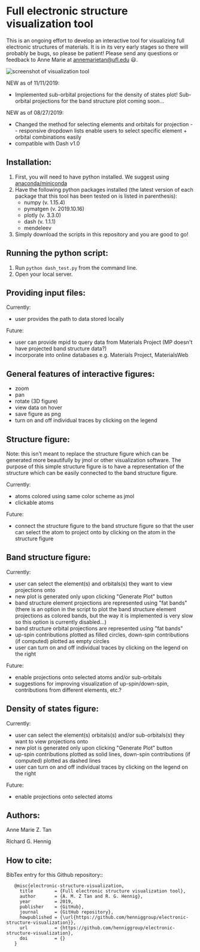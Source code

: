 # Full electronic structure visualization tool

This is an ongoing effort to develop an interactive tool for visualizing full electronic structures of materials. It is in its very early stages so there will probably be bugs, so please be patient! Please send any questions or feedback to Anne Marie at annemarietan@ufl.edu :smiley:.

![screenshot of visualization tool](https://github.com/henniggroup/electronic-structure-visualization/blob/master/screenshot2.png)

NEW as of 11/11/2019:
* Implemented sub-orbital projections for the density of states plot! Sub-orbital projections for the band structure plot coming soon...

NEW as of 08/27/2019:
* Changed the method for selecting elements and orbitals for projection -- responsive dropdown lists enable users to select specific element + orbital combinations easily
* compatible with Dash v1.0


## Installation:
1. First, you will need to have python installed. We suggest using [anaconda/miniconda](https://conda.io/docs/user-guide/install/index.html)
2. Have the following python packages installed (the latest version of each package that this tool has been tested on is listed in parenthesis): 
	* numpy (v. 1.15.4)
	* pymatgen (v. 2019.10.16)
	* plotly (v. 3.3.0)
	* dash (v. 1.1.1)
	* mendeleev
3. Simply download the scripts in this repository and you are good to go!


## Running the python script:
1. Run `python dash_test.py` from the command line.
2. Open your local server. 


## Providing input files:
Currently:
* user provides the path to data stored locally

Future:
* user can provide mpid to query data from Materials Project (MP doesn't have projected band structure data?)
* incorporate into online databases e.g. Materials Project, MaterialsWeb


## General features of interactive figures:
* zoom
* pan
* rotate (3D figure)
* view data on hover
* save figure as png
* turn on and off individual traces by clicking on the legend


## Structure figure:
Note: this isn't meant to replace the structure figure which can be generated more beautifully by jmol or other visualization software. The purpose of this simple structure figure is to have a representation of the structure which can be easily connected to the band structure figure.

Currently:
* atoms colored using same color scheme as jmol
* clickable atoms

Future:
* connect the structure figure to the band structure figure so that the user can select the atom to project onto by clicking on the atom in the structure figure


## Band structure figure:
Currently:
* user can select the element(s) and orbitals(s) they want to view projections onto
* new plot is generated only upon clicking "Generate Plot" button
* band structure element projections are represented using "fat bands" (there is an option in the script to plot the band structure element projections as colored bands, but the way it is implemented is very slow so this option is currently disabled...)
* band structure orbital projections are represented using "fat bands" 
* up-spin contributions plotted as filled circles, down-spin contributions (if computed) plotted as empty circles
* user can turn on and off individual traces by clicking on the legend on the right

Future:
* enable projections onto selected atoms and/or sub-orbitals
* suggestions for improving visualization of up-spin/down-spin, contributions from different elements, etc.?


## Density of states figure:
Currently:
* user can select the element(s) orbitals(s) and/or sub-orbitals(s) they want to view projections onto
* new plot is generated only upon clicking "Generate Plot" button
* up-spin contributions plotted as solid lines, down-spin contributions (if computed) plotted as dashed lines
* user can turn on and off individual traces by clicking on the legend on the right

Future:
* enable projections onto selected atoms


## Authors:
Anne Marie Z. Tan

Richard G. Hennig


## How to cite:
BibTex entry for this Github repository::

```
   @misc{electronic-structure-visualization,
     title        = {Full electronic structure visualization tool},
     author       = {A. M. Z Tan and R. G. Hennig},
     year         = 2019,
     publisher    = {GitHub},
     journal      = {GitHub repository},
     howpublished = {\url{https://github.com/henniggroup/electronic-structure-visualization}},
     url          = {https://github.com/henniggroup/electronic-structure-visualization},
     doi          = {}
   }
```
